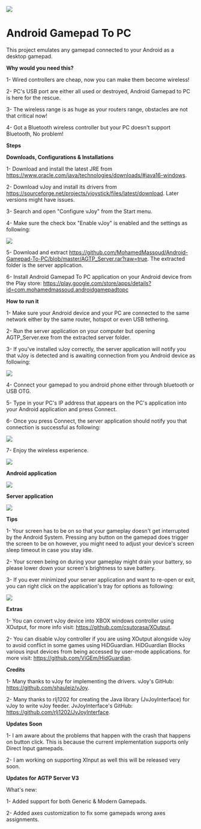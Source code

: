 ![](feature2.JPG)


# Android Gamepad To PC
This project emulates any gamepad connected to your Android as a desktop gamepad.

**Why would you need this?**

1- Wired controllers are cheap, now you can make them become wireless!

2- PC's USB port are either all used or destroyed, Android Gamepad to PC is here for the rescue.

3- The wireless range is as huge as your routers range, obstacles are not that critical now!

4- Got a Bluetooth wireless controller but your PC doesn't support Bluetooth, No problem!

**Steps**

**Downloads, Configurations & Installations**

1- Download and install the latest JRE from https://www.oracle.com/java/technologies/downloads/#java16-windows.

2- Download vJoy and install its drivers from https://sourceforge.net/projects/vjoystick/files/latest/download. Later versions might have issues.

3- Search and open "Configure vJoy" from the Start menu.

4- Make sure the check box "Enable vJoy" is enabled and the settings as following:

![](config.PNG)

5- Download and extract https://github.com/MohamedMassoud/Android-Gamepad-To-PC/blob/master/AGTP_Server.rar?raw=true. The extracted folder is the server application.

6- Install Android Gamepad To PC application on your Android device from the Play store: https://play.google.com/store/apps/details?id=com.mohamedmassoud.androidgamepadtopc

**How to run it**

1- Make sure your Android device and your PC are connected to the same network either by the same router, hotspot or even USB tethering.

2- Run the server application on your computer but opening AGTP_Server.exe from the extracted server folder.

3- If you've installed vJoy correctly, the server application will notify you that vJoy is detected and is awaiting connection from you Android device as following:

![](awaitingConnection.png)

4- Connect your gamepad to you android phone either through bluetooth or USB OTG.

5- Type in your PC's IP address that appears on the PC's application into your Android application and press Connect.

6- Once you press Connect, the server application should notify you that connection is successful as following:

![](connectionSuccessful.png)

7- Enjoy the wireless experience.

![](vdev.PNG)

**Android application**

![](and.png)

**Server application**

![](server.PNG)

**Tips**

1- Your screen has to be on so that your gameplay doesn't get interrupted by the Android System. Pressing any button on the gamepad does trigger the screen to be on however, you might need to adjust your device's screen sleep timeout in case you stay idle.

2- Your screen being on during your gameplay might drain your battery, so please lower down your screen's brightness to save battery.

3- If you ever minimized your server application and want to re-open or exit, you can right click on the application's tray for options as following:

![](tray.PNG)

**Extras**

1- You can convert vJoy device into XBOX windows controller using XOutput, for more info visit: https://github.com/csutorasa/XOutput.

2- You can disable vJoy controller if you are using XOutput alongside vJoy to avoid conflict in some games using HiDGuardian. HiDGuardian Blocks various input devices from being accessed by user-mode applications. for more visit: https://github.com/ViGEm/HidGuardian.

**Credits**

1- Many thanks to vJoy for implementing the drivers. vJoy's GitHub: https://github.com/shauleiz/vJoy.

2- Many thanks to rlj1202 for creating the Java library (JvJoyInterface) for vJoy to write vJoy feeder. JvJoyInterface's GitHub: https://github.com/rlj1202/JvJoyInterface.

**Updates Soon**

1- I am aware about the problems that happen with the crash that happens on button click. This is because the current implementation supports only Direct Input gamepads.

2- I am working on supporting XInput as well this will be released very soon.

**Updates for AGTP Server V3**

What's new:

1- Added support for both Generic & Modern Gamepads.

2- Added axes customization to fix some gamepads wrong axes assignments.

